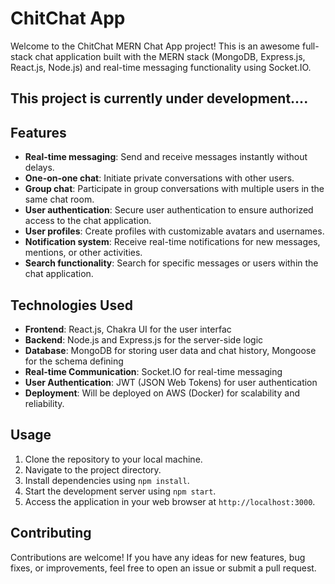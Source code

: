 # ChitChat App

Welcome to the ChitChat MERN Chat App project! This is an awesome full-stack chat application built with the MERN stack (MongoDB, Express.js, React.js, Node.js) and real-time messaging functionality using Socket.IO.

## This project is currently under development....

## Features

- **Real-time messaging**: Send and receive messages instantly without delays.
- **One-on-one chat**: Initiate private conversations with other users.
- **Group chat**: Participate in group conversations with multiple users in the same chat room.
- **User authentication**: Secure user authentication to ensure authorized access to the chat application.
- **User profiles**: Create profiles with customizable avatars and usernames.
- **Notification system**: Receive real-time notifications for new messages, mentions, or other activities.
- **Search functionality**: Search for specific messages or users within the chat application.

## Technologies Used

- **Frontend**: React.js, Chakra UI for the user interfac
- **Backend**: Node.js and Express.js for the server-side logic
- **Database**: MongoDB for storing user data and chat history, Mongoose for the schema defining
- **Real-time Communication**: Socket.IO for real-time messaging
- **User Authentication**: JWT (JSON Web Tokens) for user authentication
- **Deployment**: Will be deployed on AWS (Docker) for scalability and reliability.

## Usage

1. Clone the repository to your local machine.
2. Navigate to the project directory.
3. Install dependencies using `npm install`.
4. Start the development server using `npm start`.
5. Access the application in your web browser at `http://localhost:3000`.

## Contributing

Contributions are welcome! If you have any ideas for new features, bug fixes, or improvements, feel free to open an issue or submit a pull request.
